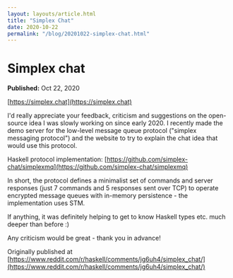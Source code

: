 ```yaml
---
layout: layouts/article.html
title: "Simplex Chat"
date: 2020-10-22
permalink: "/blog/20201022-simplex-chat.html"
---
```


# Simplex chat

**Published:** Oct 22, 2020

[https://simplex.chat](https://simplex.chat)

I'd really appreciate your feedback, criticism and suggestions on the open-source idea I was slowly working on since early 2020. I recently made the demo server for the low-level message queue protocol ("simplex messaging protocol") and the website to try to explain the chat idea that would use this protocol.

Haskell protocol implementation: [https://github.com/simplex-chat/simplexmq](https://github.com/simplex-chat/simplexmq)

In short, the protocol defines a minimalist set of commands and server responses (just 7 commands and 5 responses sent over TCP) to operate encrypted message queues with in-memory persistence - the implementation uses STM.

If anything, it was definitely helping to get to know Haskell types etc. much deeper than before :)

Any criticism would be great - thank you in advance!

Originally published at [https://www.reddit.com/r/haskell/comments/jg6uh4/simplex_chat/](https://www.reddit.com/r/haskell/comments/jg6uh4/simplex_chat/)
